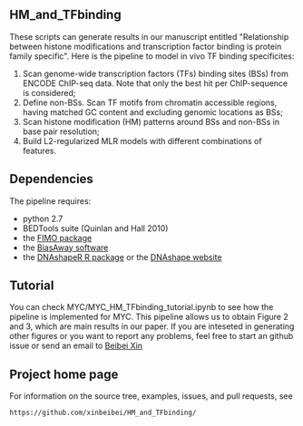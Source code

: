 ## HM_and_TFbinding

These scripts can generate results in our manuscript entitled "Relationship between histone modifications and transcription factor binding is protein family specific". Here is the pipeline to model in vivo TF binding specificites:

1. Scan genome-wide transcription factors (TFs) binding sites (BSs) from ENCODE ChIP-seq data. Note that only the best hit per ChIP-sequence is considered;
2. Define non-BSs. Scan TF motifs from chromatin accessible regions, having matched GC content and excluding genomic locations as BSs;
3. Scan histone modification (HM) patterns around BSs and non-BSs in base pair resolution;
4. Build L2-regularized MLR models with different combinations of features.

## Dependencies

The pipeline requires:

* python 2.7 
* BEDTools suite (Quinlan and Hall 2010)
* the [FIMO package](http://meme-suite.org/doc/fimo.html)
* the [BiasAway software](https://github.com/wassermanlab/BiasAway)
* the [DNAshapeR R package](http://bioconductor.org/packages/release/bioc/html/DNAshapeR.html) or the [DNAshape website](http://rohslab.cmb.usc.edu/DNAshape/)

## Tutorial

You can check MYC/MYC_HM_TFbinding_tutorial.ipynb to see how the pipeline is implemented for MYC. This pipeline allows us to obtain Figure 2 and 3, which are main results in our paper. If you are inteseted in generating other figures or you want to report any problems, feel free to start an github issue or send an email to [Beibei Xin](bxin@usc.edu)

## Project home page

For information on the source tree, examples, issues, and pull requests, see

    https://github.com/xinbeibei/HM_and_TFbinding/

